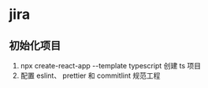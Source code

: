# jira

## 初始化项目

1. npx create-react-app --template typescript 创建 ts 项目
2. 配置 eslint、 prettier 和 commitlint 规范工程
